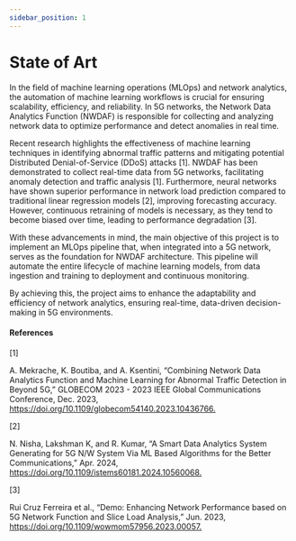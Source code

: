 ```yaml
---
sidebar_position: 1
---
```


# State of Art

In the field of machine learning operations (MLOps) and network analytics, the automation of machine learning workflows is crucial for ensuring scalability, efficiency, and reliability. In 5G networks, the Network Data Analytics Function (NWDAF) is responsible for collecting and analyzing network data to optimize performance and detect anomalies in real time.

Recent research highlights the effectiveness of machine learning techniques in identifying abnormal traffic patterns and mitigating potential Distributed Denial-of-Service (DDoS) attacks [1]. NWDAF has been demonstrated to collect real-time data from 5G networks, facilitating anomaly detection and traffic analysis [1]. Furthermore, neural networks have shown superior performance in network load prediction compared to traditional linear regression models [2], improving forecasting accuracy. However, continuous retraining of models is necessary, as they tend to become biased over time, leading to performance degradation [3].

With these advancements in mind, the main objective of this project is to implement an MLOps pipeline that, when integrated into a 5G network, serves as the foundation for NWDAF architecture. This pipeline will automate the entire lifecycle of machine learning models, from data ingestion and training to deployment and continuous monitoring.

By achieving this, the project aims to enhance the adaptability and efficiency of network analytics, ensuring real-time, data-driven decision-making in 5G environments.


#### References

[1]​

A. Mekrache, K. Boutiba, and A. Ksentini, “Combining Network Data Analytics Function and Machine Learning for Abnormal Traffic Detection in Beyond 5G,” GLOBECOM 2023 - 2023 IEEE Global Communications Conference, Dec. 2023, https://doi.org/10.1109/globecom54140.2023.10436766.​

​[2]​

N. Nisha, Lakshman K, and R. Kumar, “A Smart Data Analytics System Generating for 5G N/W System Via ML Based Algorithms for the Better Communications,” Apr. 2024, https://doi.org/10.1109/istems60181.2024.10560068.​

[3]​

Rui Cruz Ferreira et al., “Demo: Enhancing Network Performance based on 5G Network Function and Slice Load Analysis,” Jun. 2023, https://doi.org/10.1109/wowmom57956.2023.00057.​